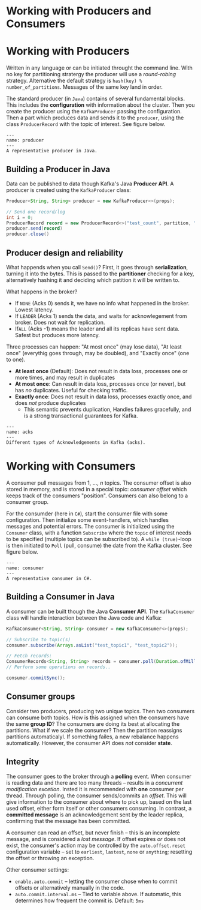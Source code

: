 # Working with Producers and Consumers

# Working with Producers

Written in any language or can be initiated throught the command line. With no key for partitioning stratergy the
producer will use a *round-robing* strategy. Alternative the default strategy is `hash(key) % number_of_partitions`.
Messages of the same key land in order.

The standard producer (in `Java`) contains of several fundamental blocks. This includes the **configuration** with
information about the cluster. Then you create the producer using the `KafkaProducer` passing the configuration. Then a
part which produces data and sends it to the `producer`, using the class `ProducerRecord` with the topic of interest.
See figure below.

```{figure} figures/producer-java.png
---
name: producer
---
A representative producer in Java.
```

## Building a Producer in Java

Data can be published to data though Kafka's Java **Producer API**. A producer is created using the `KafkaProducer`
class:

```java
Producer<String, String> producer = new KafkaProducer<>(props);

// Send one record/log
int i = 0;
ProducerRecord record = new ProducerRecord<>("test_count", partition, "count",Integer.toString(i));
producer.send(record)
producer.close()
```

## Producer design and reliability

What happends when you call `Send()`? First, it goes through **serialization**, turning it into the bytes. This is
passed to the **partitioner** checking for a key, alternatively hashing it and deciding which patition it will be
written to.

What happens in the broker?

- If `NONE` (Acks 0) sends it, we have no info what happened in the broker. Lowest latency.
- If `LEADER` (Acks 1) sends the data, and waits for acknowlegement from broker. Does not wait for replication.
- If`ALL` (Acks -1) means the leader and all its replicas have sent data. Safest but produces more latency.

Three processes can happen: "At most once" (may lose data), "At least once" (everythig goes through, may be doubled),
and "Exactly once" (one to one).

- **At least once** (Default): Does not result in data loss, processes one or more times, and may result in duplicates
- **At most once**: Can result in data loss, processes once (or never), but has *no* duplicates. Useful for checking
  traffic.
- **Exactly once**: Does not result in data loss, processes exactly once, and does *not* produce duplicates
    - This semantic prevents duplication, Handles failures gracefully, and is a strong transactional guarantees for
      Kafka.

```{figure} figures/acks.png
---
name: acks
---
Different types of Acknowledgements in Kafka (acks).
```

# Working with Consumers

A consumer pull messages from 1, ..., $n$ topics. The consumer offset is also stored in memory, and is stored in a
special topic: *consumer offset* which keeps track of the consumers "position". Consumers can also belong to a consumer
group.

For the consumder (here in `C#`), start the consumer file with some configuration. Then initialize some event-handlers,
which handles messages and potential errors. The consumer is initialized using the `Consumer` class, with a
function `Subscribe` where the `topic` of interest needs to be specified (multiple topics can be subscribed to).
A `while (true)`-loop is then initiated to `Poll` (pull, consume) the date from the Kafka cluster. See figure below.

```{figure} figures/consumer-c.png
---
name: consumer
---
A representative consumer in C#.
```

## Building a Consumer in Java

A consumer can be built though the Java **Consumer API**. The `KafkaConsumer` class will handle interaction between the
Java code and Kafka:

```java
KafkaConsumer<String, String> consumer = new KafkaConsumer<>(props);

// Subscribe to topic(s)
consumer.subscribe(Arrays.asList("test_topic1", "test_topic2"));

// Fetch records:
ConsumerRecords<String, String> records = consumer.poll(Duration.ofMillis(100));
// Perform some operations on records..

consumer.commitSync();
```

## Consumer groups

Consider two producers, producing two unique topics. Then two consumers can consume both topics. How is this assigned
when the consumers have the same **group ID**? The consumers are doing its best at allocating the partitions. What if we
scale the consumer? Then the partition reassigns partitions automaticalyl. If something failes, a new rebalance happens
automatically. However, the consumer API does *not* consider **state**.

## Integrity

The consumer goes to the broker through a **polling** event. When consumer is reading data and there are too many
threads – results in a *concurrent modification excetion*. Insted it is recommended with **one** consumer per thread.
Through polling, the consumer sends/commits an *offset*. This will give information to the consumer about where to pick
up, based on the last used offset, either form itself or other consumers consuming. In contrast, a **committed message**
is an acknowledgement sent by the leader replica, confirming that the message has been committed.

A consumer can read an offset, but never finish – this is an incomplete message, and is considered a *lost message*. If
offset expires *or* does not exist, the consumer's action may be controlled by the `auto.offset.reset` configuration
variable – set to `earliest`, `lastest`, `none` or `anything`; resetting the offset or throwing an exception.

Other consumer settings:

- `enable.auto.commit` – letting the consumer chose when to commit offsets or alternatively manually in the code.
- `auto.commit.interval.ms` – Tied to variable above. If automatic, this determines how frequent the commit is.
  Default: `5ms`
